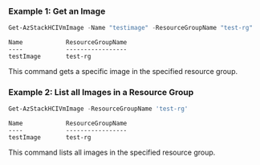 ### Example 1:  Get an Image 
```powershell
Get-AzStackHCIVmImage -Name "testimage" -ResourceGroupName "test-rg" 
```
```output
Name            ResourceGroupName
----            -----------------
testImage       test-rg
```

This command gets a specific image in the specified resource group. 

### Example 2: List all Images in a Resource Group  
```powershell
Get-AzStackHCIVmImage -ResourceGroupName 'test-rg'
```
```output
Name            ResourceGroupName
----            -----------------
testImage       test-rg
```
This command lists all images in the specified resource group. 

